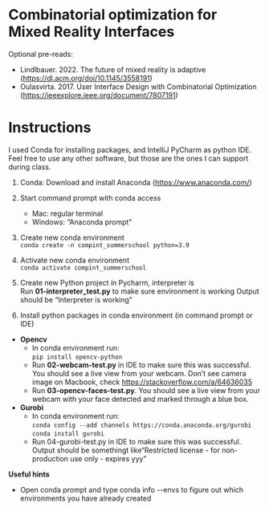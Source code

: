 # Combinatorial optimization for Mixed Reality Interfaces
Optional pre-reads:
- Lindlbauer. 2022. The future of mixed reality is adaptive (https://dl.acm.org/doi/10.1145/3558191)
- Oulasvirta. 2017. User Interface Design with Combinatorial Optimization (https://ieeexplore.ieee.org/document/7807191)


# Instructions
I used Conda for installing packages, and IntelliJ PyCharm as python IDE. Feel free to use any other software, but those are the ones I can support during class.

1. Conda: Download and install Anaconda (https://www.anaconda.com/)
2. Start command prompt with conda access
    - Mac: regular terminal
    - Windows: “Anaconda prompt”
4. Create new conda environment  
`conda create -n compint_summerschool python=3.9`
5. Activate new conda environment  
`conda activate compint_summerschool` 

6. Create new Python project in Pycharm, interpreter is <conda compint_summerschool>  
Run **01-interpreter_test.py** to make sure environment is working
Output should be “Interpreter is working”

7. Install python packages in conda environment (in command prompt or IDE)
  - **Opencv**
      - In conda environment run:  
      `pip install opencv-python`
      - Run **02-webcam-test.py** in IDE to make sure this was successful. You should see a live view from your webcam.
      Don’t see camera image on Macbook, check https://stackoverflow.com/a/64636035
      - Run **03-opencv-faces-test.py**. You should see a live view from your webcam with your face detected and marked through a blue box.
  - **Gurobi**
    - In conda environment run:   
    `conda config --add channels https://conda.anaconda.org/gurobi`  
    `conda install gurobi`  
    - Run 04-gurobi-test.py in IDE to make sure this was successful. Output should be somethingt like“Restricted license - for non-production use only - expires yyy”

**Useful hints**
- Open conda prompt and type conda info --envs to figure out which environments you have already created
